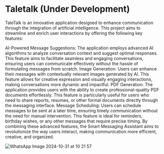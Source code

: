 # Taletalk (Under Development)


 TaleTalk is an innovative application designed to enhance communication through the integration of artificial intelligence. This project aims to streamline and enrich user interactions by offering the following key features:

AI-Powered Message Suggestions: The application employs advanced AI algorithms to analyze conversation context and suggest optimal responses. This feature aims to facilitate seamless and engaging conversations, ensuring users can communicate effectively without the hassle of formulating messages from scratch.
Image Generation: Users can enhance their messages with contextually relevant images generated by AI. This feature allows for creative expression and visually engaging interactions, making conversations more dynamic and impactful.
PDF Generation: The application provides users with the ability to create professional-quality PDF documents effortlessly. This feature is particularly useful for users who need to share reports, resumes, or other formal documents directly through the messaging interface.
Message Scheduling: Users can schedule messages to be sent at a later time, ensuring timely communication without the need for manual intervention. This feature is ideal for reminders, birthday wishes, or any other messages that require precise timing.
By combining these advanced features, the Smart Messaging Assistant aims to revolutionize the way users interact, making communication more efficient, creative, and organized.

![WhatsApp Image 2024-10-31 at 10 21 57](https://github.com/user-attachments/assets/a4f4876d-6948-4634-8e23-0e119cf67430)
